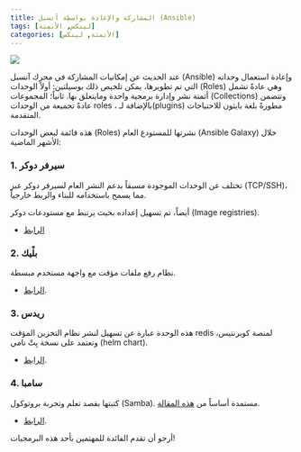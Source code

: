 ```yaml
---
title: المشاركة والإعادة بواسطة آنسبل (Ansible)
tags: [لينكس, الأتمتة]
categories: [الأتمتة, لينكس]
---
```


<img src="{{ site.baseurl_root }}/public/images/ansible.png" class="post-image resize-md center-image" />

عند الحديث عن إمكانيات المشاركة في محرك آنسبل (Ansible) وإعادة استعمال وحداته التي تم تطويرها، يمكن تلخيص ذلك بوسيلتين: أولاً الوحدات (Roles) وهي عادةً تشمل أتمتة نشر وإدارة برمجية واحدة ومايتعلق بها. ثانياً؛ المجموعات (Collections) وتتضمن عادةً تجميعة من الوحدات roles ، بالإضافة لـ(plugins) مطورةً بلغة بايثون للاحتياجات المتقدمة.

هذه قائمة لبعض الوحدات (Roles) نشرتها للمستودع العام (Ansible Galaxy) خلال الأشهر الماضية:

<!-- post-excerpt -->

### 1. سيرفر دوكر
  تختلف عن الوحدات الموجودة مسبقاً بدعم النشر العام لسيرفر دوكر عبر (TCP/SSH)، مما يسمح باستخدامه للبناء والربط خارجياً.

  أيضاً، تم تسهيل إعداده بحيث يرتبط مع مستودعات دوكر (Image registries).

  - [الرابط](https://github.com/abarrak/docker-server-role)

### 2. بلْيك

  نظام رفع ملفات مؤقت مع واجهة مستخدم مبسطة.

  - [الرابط](https://galaxy.ansible.com/abarrak/plik_ansible_role).

### 3. ريدس

  هذه الوحدة عبارة عن تسهيل لنشر نظام التخزين المؤقت redis لمنصة كوبرنتيس، وتعتمد على نسخة بِتْ نامي (helm chart).

  - [الرابط](https://github.com/abarrak/redis-ansible-role).

### 4. سامبا

  كتبتها بقصد تعلم وتجربة بروتوكول (Samba). مستمدة أساساً من [هذه المقالة](https://www.redhat.com/sysadmin/getting-started-samba).

  - [الرابط](https://galaxy.ansible.com/abarrak/samba_ansible_role).

أرجو أن تقدم الفائدة للمهتمين بأحد هذه البرمجيات!
